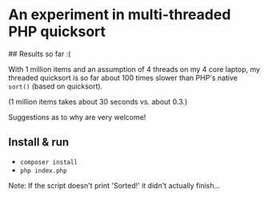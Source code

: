 # An experiment in multi-threaded PHP quicksort

## Results so far :(

With 1 million items and an assumption of 4 threads on my 4 core laptop, my threaded quicksort is so far about 100 times slower than PHP's native `sort()` (based on quicksort).

(1 million items takes about 30 seconds vs. about 0.3.)

Suggestions as to why are very welcome!

## Install & run

* `composer install`
* `php index.php`

Note: If the script doesn't print 'Sorted!' it didn't actually finish...

